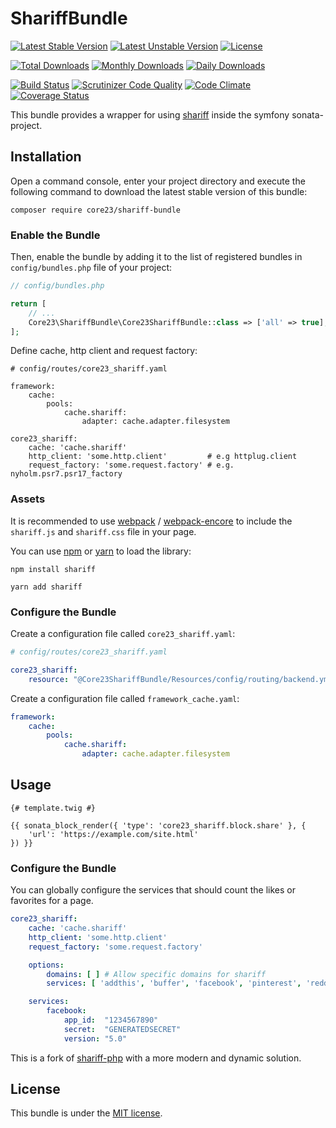 ShariffBundle
=============
[![Latest Stable Version](https://poser.pugx.org/core23/shariff-bundle/v/stable)](https://packagist.org/packages/core23/shariff-bundle)
[![Latest Unstable Version](https://poser.pugx.org/core23/shariff-bundle/v/unstable)](https://packagist.org/packages/core23/shariff-bundle)
[![License](https://poser.pugx.org/core23/shariff-bundle/license)](https://packagist.org/packages/core23/shariff-bundle)

[![Total Downloads](https://poser.pugx.org/core23/shariff-bundle/downloads)](https://packagist.org/packages/core23/shariff-bundle)
[![Monthly Downloads](https://poser.pugx.org/core23/shariff-bundle/d/monthly)](https://packagist.org/packages/core23/shariff-bundle)
[![Daily Downloads](https://poser.pugx.org/core23/shariff-bundle/d/daily)](https://packagist.org/packages/core23/shariff-bundle)

[![Build Status](https://travis-ci.org/core23/ShariffBundle.svg)](https://travis-ci.org/core23/ShariffBundle)
[![Scrutinizer Code Quality](https://scrutinizer-ci.com/g/core23/ShariffBundle/badges/quality-score.png?b=master)](https://scrutinizer-ci.com/g/core23/ShariffBundle)
[![Code Climate](https://codeclimate.com/github/core23/ShariffBundle/badges/gpa.svg)](https://codeclimate.com/github/core23/ShariffBundle)
[![Coverage Status](https://coveralls.io/repos/core23/ShariffBundle/badge.svg)](https://coveralls.io/r/core23/ShariffBundle)

This bundle provides a wrapper for using [shariff] inside the symfony sonata-project.

## Installation

Open a command console, enter your project directory and execute the following command to download the latest stable version of this bundle:

```
composer require core23/shariff-bundle
```

### Enable the Bundle

Then, enable the bundle by adding it to the list of registered bundles in `config/bundles.php` file of your project:

```php
// config/bundles.php

return [
    // ...
    Core23\ShariffBundle\Core23ShariffBundle::class => ['all' => true],
];
```

Define cache, http client and request factory:

```
# config/routes/core23_shariff.yaml

framework:
    cache:
        pools:
            cache.shariff:
                adapter: cache.adapter.filesystem

core23_shariff:
    cache: 'cache.shariff'
    http_client: 'some.http.client'         # e.g httplug.client
    request_factory: 'some.request.factory' # e.g. nyholm.psr7.psr17_factory
```

### Assets

It is recommended to use [webpack](https://webpack.js.org/) / [webpack-encore](https://github.com/symfony/webpack-encore)
to include the `shariff.js` and `shariff.css` file in your page.

You can use [npm](https://www.npmjs.com/) or [yarn](https://yarnpkg.com/) to load the library:

```
npm install shariff
```

```
yarn add shariff
```

### Configure the Bundle

Create a configuration file called `core23_shariff.yaml`:

```yaml
# config/routes/core23_shariff.yaml

core23_shariff:
    resource: "@Core23ShariffBundle/Resources/config/routing/backend.yml"
```

Create a configuration file called `framework_cache.yaml`:

```yaml
framework:
    cache:
        pools:
            cache.shariff:
                adapter: cache.adapter.filesystem

```

## Usage

```twig
{# template.twig #}

{{ sonata_block_render({ 'type': 'core23_shariff.block.share' }, {
    'url': 'https://example.com/site.html'
}) }}
```

### Configure the Bundle

You can globally configure the services that should count the likes or favorites for a page.

```yaml
core23_shariff:
    cache: 'cache.shariff'
    http_client: 'some.http.client'
    request_factory: 'some.request.factory'

    options:
        domains: [ ] # Allow specific domains for shariff
        services: [ 'addthis', 'buffer', 'facebook', 'pinterest', 'reddit', 'stumbleupon', 'vk', 'xing' ]

    services:
        facebook:
            app_id:  "1234567890"
            secret:  "GENERATEDSECRET"
            version: "5.0"
```

This is a fork of [shariff-php] with a more modern and dynamic solution.

## License

This bundle is under the [MIT license](LICENSE.md).

[shariff]: https://github.com/heiseonline/shariff
[shariff-php]: https://github.com/heiseonline/shariff-backend-php
